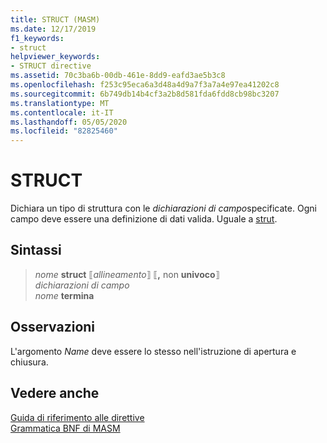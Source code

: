 ```yaml
---
title: STRUCT (MASM)
ms.date: 12/17/2019
f1_keywords:
- struct
helpviewer_keywords:
- STRUCT directive
ms.assetid: 70c3ba6b-00db-461e-8dd9-eafd3ae5b3c8
ms.openlocfilehash: f253c95eca6a3d48a4d9a7f3a7a4e97ea41202c8
ms.sourcegitcommit: 6b749db14b4cf3a2b8d581fda6fdd8cb98bc3207
ms.translationtype: MT
ms.contentlocale: it-IT
ms.lasthandoff: 05/05/2020
ms.locfileid: "82825460"
---
```

# <a name="struct"></a>STRUCT

Dichiara un tipo di struttura con le *dichiarazioni di campo*specificate. Ogni campo deve essere una definizione di dati valida. Uguale a [strut](struc.md).

## <a name="syntax"></a>Sintassi

> *nome* **struct** ⟦*allineamento*⟧ ⟦__,__ non **univoco**⟧ \
> *dichiarazioni di campo*\
> *nome* **termina**

## <a name="remarks"></a>Osservazioni

L'argomento *Name* deve essere lo stesso nell'istruzione di apertura e chiusura.

## <a name="see-also"></a>Vedere anche

[Guida di riferimento alle direttive](directives-reference.md)\
[Grammatica BNF di MASM](masm-bnf-grammar.md)
